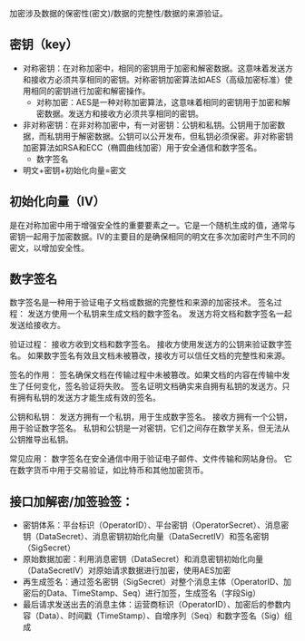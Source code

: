 加密涉及数据的保密性(密文)/数据的完整性/数据的来源验证。

## 密钥（key）
- 对称密钥：在对称加密中，相同的密钥用于加密和解密数据。这意味着发送方和接收方必须共享相同的密钥。对称密钥加密算法如AES（高级加密标准）使用相同的密钥进行加密和解密操作。
  - 对称加密：AES是一种对称加密算法，这意味着相同的密钥用于加密和解密数据。发送方和接收方必须共享相同的密钥。
- 非对称密钥：在非对称加密中，有一对密钥：公钥和私钥。公钥用于加密数据，而私钥用于解密数据。公钥可以公开发布，但私钥必须保密。非对称密钥加密算法如RSA和ECC（椭圆曲线加密）用于安全通信和数字签名。
  - 数字签名
- 明文+密钥+初始化向量=密文


## 初始化向量（IV）
是在对称加密中用于增强安全性的重要要素之一。它是一个随机生成的值，通常与密钥一起用于加密数据。IV的主要目的是确保相同的明文在多次加密时产生不同的密文，以增加安全性。


## 数字签名
数字签名是一种用于验证电子文档或数据的完整性和来源的加密技术。
签名过程：
发送方使用一个私钥来生成文档的数字签名。
发送方将文档和数字签名一起发送给接收方。

验证过程：
接收方收到文档和数字签名。
接收方使用发送方的公钥来验证数字签名。
如果数字签名有效且文档未被篡改，接收方可以信任文档的完整性和来源。

签名的作用：
签名确保文档在传输过程中未被篡改。如果文档的内容在传输中发生了任何变化，签名验证将失败。
签名证明文档确实来自拥有私钥的发送方。只有拥有私钥的发送方才能生成有效的签名。

公钥和私钥：
发送方拥有一个私钥，用于生成数字签名。
接收方拥有一个公钥，用于验证数字签名。
私钥和公钥是一对密钥，它们之间存在数学关系，但无法从公钥推导出私钥。

常见应用：
数字签名在安全通信中用于验证电子邮件、文件传输和网站身份。
它在数字货币中用于交易验证，如比特币和其他加密货币。




## 接口加解密/加签验签：

- 密钥体系：平台标识（OperatorID）、平台密钥（OperatorSecret）、消息密钥（DataSecret）、消息密钥初始化向量（DataSecretIV）和签名密钥（SigSecret）
- 原始数据加密：利用消息密钥（DataSecret）和消息密钥初始化向量（DataSecretIV）对原始请求数据进行加密，使用AES加密
- 再生成签名：通过签名密钥（SigSecret）对整个消息主体（OperatorID、加密后的Data、TimeStamp、Seq）进行加签，生成签名（字段Sig）
- 最后请求发送出去的消息主体：运营商标识（OperatorID）、加密后的参数内容（Data）、时间戳（TimeStamp）、自增序列（Seq）和数字签名（Sig）组成





